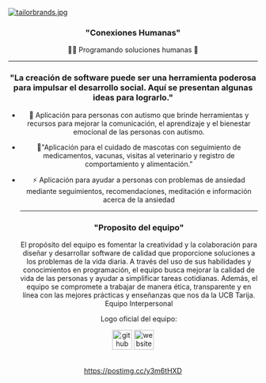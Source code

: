 [![tailorbrands.jpg](https://i.postimg.cc/1RW35zFk/tailorbrands.jpg)](https://postimg.cc/kDbmTqfs)
### <div align="center">"Conexiones Humanas"    
  
  <div align="center">👨‍💻 Programando soluciones humanas 🚀
           
---
### "La creación de software puede ser una herramienta poderosa para impulsar el desarrollo social. Aquí se presentan algunas ideas para lograrlo."  
- 🔭 Aplicación para personas con autismo que brinde herramientas y recursos para mejorar la comunicación, el aprendizaje y el bienestar emocional de las personas con autismo.  
  

- 🐶"Aplicación para el cuidado de mascotas con seguimiento de medicamentos, vacunas, visitas al veterinario y registro de comportamiento y alimentación."  
  

- ⚡ Aplicación para ayudar a personas con problemas de ansiedad mediante seguimientos, recomendaciones, meditación e información acerca de la ansiedad 
    
    
  ---
    ### <div align="center">"Proposito del equipo"  
    El propósito del equipo es fomentar la creatividad y la colaboración para diseñar y desarrollar software de calidad que proporcione soluciones a los problemas de la vida diaria. A través del uso de sus habilidades y conocimientos en programación, el equipo busca mejorar la calidad de vida de las personas y ayudar a simplificar tareas cotidianas. Además, el equipo se compromete a trabajar de manera ética, transparente y en línea con las mejores prácticas y enseñanzas que nos da la UCB Tarija.
Equipo Interpersonal

    Logo oficial del equipo:
    
[<img src='https://cdn.jsdelivr.net/npm/simple-icons@3.0.1/icons/github.svg' alt='github' height='40'>](https://github.com/LeandroJess)  [<img 
src='https://cdn.jsdelivr.net/npm/simple-icons@3.0.1/icons/icloud.svg' alt='website' height='40'>](https://postimg.cc/y3m6tHXD)                                                                                                                                                
<br/>  

https://postimg.cc/y3m6tHXD
